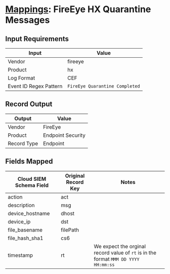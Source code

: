 # [Mappings](README.md): FireEye HX Quarantine Messages

## Input Requirements

|Input|Value|
|-----|-----|
|Vendor|fireeye|
|Product|hx|
|Log Format|CEF|
|Event ID Regex Pattern|`FireEye Quarantine Completed`|

## Record Output

|Output|Value|
|------|-----|
|Vendor|FireEye|
|Product|Endpoint Security|
|Record Type|Endpoint|

## Fields Mapped

|Cloud SIEM Schema Field|Original Record Key|Notes|
|-----------------------|-------------------|-----|
|action|act||
|description|msg||
|device_hostname|dhost||
|device_ip|dst||
|file_basename|filePath||
|file_hash_sha1|cs6||
|timestamp|rt|We expect the orginal record value of `rt` is in the format `MMM DD YYYY HH:mm:ss`|

